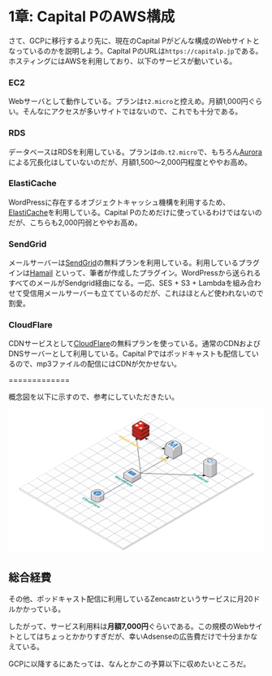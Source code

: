 # 1章: Capital PのAWS構成

さて、GCPに移行するより先に、現在のCapital Pがどんな構成のWebサイトとなっているのかを説明しよう。Capital PのURLは`https://capitalp.jp`である。ホスティングにはAWSを利用しており、以下のサービスが動いている。

### EC2

Webサーバとして動作している。プランは`t2.micro`と控えめ。月額1,000円ぐらい。そんなにアクセスが多いサイトではないので、これでも十分である。

### RDS

データベースはRDSを利用している。プランは`db.t2.micro`で、もちろん[Aurora](https://aws.amazon.com/jp/rds/aurora/)による冗長化はしていないのだが、月額1,500〜2,000円程度とややお高め。

### ElastiCache

WordPressに存在するオブジェクトキャッシュ機構を利用するため、[ElastiCache](https://aws.amazon.com/jp/elasticache/)を利用している。Capital Pのためだけに使っているわけではないのだが、こちらも2,000円弱とややお高め。

### SendGrid

メールサーバーは[SendGrid](https://sendgrid.kke.co.jp)の無料プランを利用している。利用しているプラグインは[Hamail](https://github.com/hametuha/hamail) といって、筆者が作成したプラグイン。WordPressから送られるすべてのメールがSendgrid経由になる。一応、SES + S3 + Lambdaを組み合わせて受信用メールサーバーも立てているのだが、これはほとんど使われないので割愛。

### CloudFlare

CDNサービスとして[CloudFlare](https://www.cloudflare.com)の無料プランを使っている。通常のCDNおよびDNSサーバーとして利用している。Capital Pではポッドキャストも配信しているので、mp3ファイルの配信にはCDNが欠かせない。

=============

概念図を以下に示すので、参考にしていただきたい。

![現在のAWSにおける構成図](../images/02_01_aws_structure.png)

##  総合経費

その他、ポッドキャスト配信に利用しているZencastrというサービスに月20ドルかかっている。

したがって、サービス利用料は**月額7,000円**ぐらいである。この規模のWebサイトとしてはちょっとかかりすぎだが、幸いAdsenseの広告費だけで十分まかなえている。

GCPに以降するにあたっては、なんとかこの予算以下に収めたいところだ。
